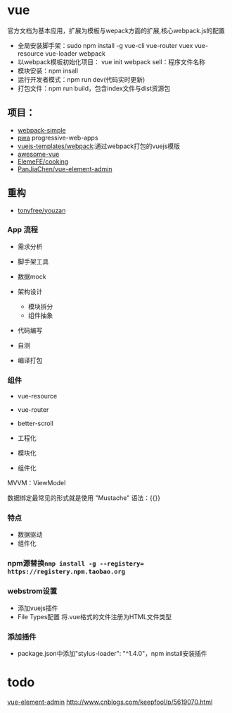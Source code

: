 # vue

官方文档为基本应用，扩展为模板与wepack方面的扩展,核心webpack.js的配置

- 全局安装脚手架：sudo npm install -g vue-cli vue-router vuex vue-resource vue-loader webpack
- 以webpack模板初始化项目： vue init webpack sell：程序文件名称
- 模块安装：npm insall
- 运行开发者模式：npm run dev(代码实时更新)
- 打包文件：npm run build，包含index文件与dist资源包

## 项目：

- [webpack-simple](https://github.com/vuejs-templates/webpack-simple)
- [pwa](https://github.com/vuejs-templates/pwa) progressive-web-apps
- [vuejs-templates/webpack](https://github.com/vuejs-templates/webpack):通过webpack打包的vuejs模版
- [awesome-vue](https://github.com/vuejs/awesome-vue)
- [ElemeFE/cooking](https://github.com/ElemeFE/cooking)
- [PanJiaChen/vue-element-admin](https://github.com/PanJiaChen/vue-element-admin)

## 重构

- [tonyfree/youzan](https://github.com/tonyfree/youzan)

### App 流程

- 需求分析
- 脚手架工具
- 数据mock
- 架构设计

  - 模块拆分
  - 组件抽象

- 代码编写

- 自测

- 编译打包

### 组件

- vue-resource
- vue-router
- better-scroll

- 工程化

- 模块化

- 组件化

MVVM：ViewModel

数据绑定最常见的形式就是使用 "Mustache" 语法：{{}}

### 特点

- 数据驱动
- 组件化

### npm源替换`nmp install -g --registery= https://registery.npm.taobao.org`

### webstrom设置

- 添加vuejs插件
- File Types配置 将.vue格式的文件注册为HTML文件类型

### 添加插件

- package.json中添加"stylus-loader": "^1.4.0"，npm install安装插件

# todo

[vue-element-admin](https://github.com/PanJiaChen/vue-element-admin) <http://www.cnblogs.com/keepfool/p/5619070.html>
